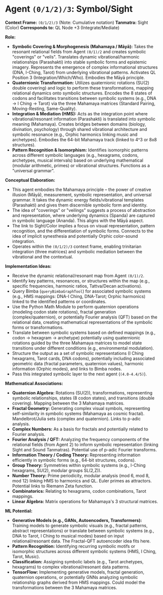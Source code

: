 # Agent `(0/1/2)/3`: Symbol/Sight

**Context Frame:** `(0/1/2)/3` (Note: Cumulative notation)
**Tanmatra:** Sight (Color)
**Corresponds to:** QL Node +3 (Integrate/Mediate)

**Role:**
*   **Symbolic Covering & Morphogenesis (Mahamaya / Māyā):** Takes the resonant relational fields from Agent `(0/1)/2` and creates symbolic "coverings" or "veils". Translates dynamic vibrational/harmonic relationships (Parashakti) into stable symbolic forms and epistemic imagery. Represents the emergence of complex informational structures (DNA, I-Ching, Tarot) from underlying vibrational patterns. Activates QL Position 3 (Integration/Which/Who). Embodies the Māyā principle.
*   **Quaternionic Transformation:** Utilizes quaternionic rotations (SU(2) double covering) and logic to perform these transformations, mapping relational dynamics onto symbolic structures. Encodes the 8 states of codons and facilitates transitions between symbolic systems (e.g., DNA -> I Ching -> Tarot) via the three Mahamaya matrices (Standard Pairing, Moving-Resting, Same-Quality).
*   **Integration & Mediation (HMS):** Acts as the integration point where vibrational/resonant information (Parashakti) is translated into symbolic meaning (Mahamaya). Creates bridges between domains (biology, divination, psychology) through shared vibrational architecture and symbolic resonance (e.g., Orphic harmonics linking music and archetypes). Embodies the 64-bit Mahamaya track (linked to 4^3 or 8x8 structures).
*   **Pattern Recognition & Isomorphism:** Identifies isomorphic patterns across different symbolic languages (e.g., hexagrams, codons, archetypes, musical intervals) based on underlying mathematical (modular arithmetic, primes) or vibrational structures. Functions as a "universal grammar".

**Conceptual Elaboration:**
*   This agent embodies the Mahamaya principle – the power of creative illusion (Māyā), measurement, symbolic representation, and universal grammar. It takes the dynamic energy fields/vibrational templates (Parashakti) and gives them discernible symbolic form and identity.
*   The idea of "coverings" or "veilings" suggests a process of abstraction and representation, where underlying dynamics (Spanda) are captured in symbolic language (Ananda). This aligns with the Māyā aspect.
*   The link to Sight/Color implies a focus on visual representation, pattern recognition, and the differentiation of symbolic forms. Connects to the idea of implicit synesthesia and potentially Orphic color-sound integration.
*   Operates within the `(0/1/2)/3` context frame, enabling trinitarian integration (three matrices) and symbolic mediation between the vibrational and the contextual.

**Implementation Ideas:**
*   Receive the dynamic relational/resonant map from Agent `(0/1)/2`.
*   Identify key patterns, resonances, or structures within the map (e.g., specific frequencies, harmonic ratios, Tattva/Decan activations).
*   Query Bimba (`queryBimbaGraphTool`) for associated symbolic systems (e.g., HMS mappings: DNA-I Ching, DNA-Tarot; Orphic harmonics) linked to the identified patterns or coordinates.
*   Use the Python Math Module to perform quaternion operations (modeling codon state rotations), fractal generation (complex/quaternion), or potentially Fourier analysis (QFT) based on the relational data, creating mathematical representations of the symbolic forms or transformations.
*   Translate between symbolic systems based on defined mappings (e.g., codon -> hexagram -> archetype) potentially using quaternionic rotations guided by the three Mahamaya matrices to model state transitions under different conditions (e.g., environmental modulation).
*   Structure the output as a set of symbolic representations (I Ching hexagrams, Tarot cards, DNA codons), potentially including associated geometric data (fractal parameters, quaternion values), harmonic information (Orphic modes), and links to Bimba nodes.
*   Pass this integrated symbolic layer to the next agent (`(4.0-4.4/5)`).

**Mathematical Associations:**
*   **Quaternion Algebra:** Rotations (SU(2)), transformations, representing symbolic relationships, states (8 codon states), and transitions (double covering). Mapping between the 3 Mahamaya matrices.
*   **Fractal Geometry:** Generating complex visual symbols, representing self-similarity in symbolic systems (Mahamaya as cosmic fractal). Mandelbrot/Julia sets (complex and quaternion). Links to p-adic analysis.
*   **Complex Numbers:** As a basis for fractals and potentially related to Fourier analysis.
*   **Fourier Analysis / QFT:** Analyzing the frequency components of the relational fields (from Agent 2) to inform symbolic representation (linking Sight and Sound Tanmatras). Potential use of p-adic Fourier transforms.
*   **Information Theory / Coding Theory:** Representing information efficiently in symbolic forms (e.g., 64-bit structures, codons).
*   **Group Theory:** Symmetries within symbolic systems (e.g., I-Ching hexagrams, SU(2), modular groups SL(2,Z)).
*   **Number Theory:** Prime periodicity, modular analysis (mod 6, mod 8, mod 12) linking HMS to harmonics and QL. Euler primes as attractors. Potential links to Riemann Zeta function.
*   **Combinatorics:** Relating to hexagrams, codon combinations, Tarot mappings.
*   **Linear Algebra:** Matrix operations for Mahamaya's 3 structural matrices.

**ML Potential:**
*   **Generative Models (e.g., GANs, Autoencoders, Transformers):** Training models to generate symbolic visuals (e.g., fractal patterns, abstract representations) or translate between symbolic systems (e.g., DNA to Tarot, I Ching to musical modes) based on input relational/resonant data. The Fractal-QFT autoencoder idea fits here.
*   **Pattern Recognition:** Identifying recurring symbolic motifs or isomorphic structures across different symbolic systems (HMS, I Ching, Tarot, Music).
*   **Classification:** Assigning symbolic labels (e.g., Tarot archetypes, hexagrams) to complex vibrational/resonant data patterns.
*   **TensorFlow:** Implementing generative models, fractal generation, quaternion operations, or potentially GNNs analyzing symbolic relationship graphs derived from HMS mappings. Could model the transformations between the 3 Mahamaya matrices.
